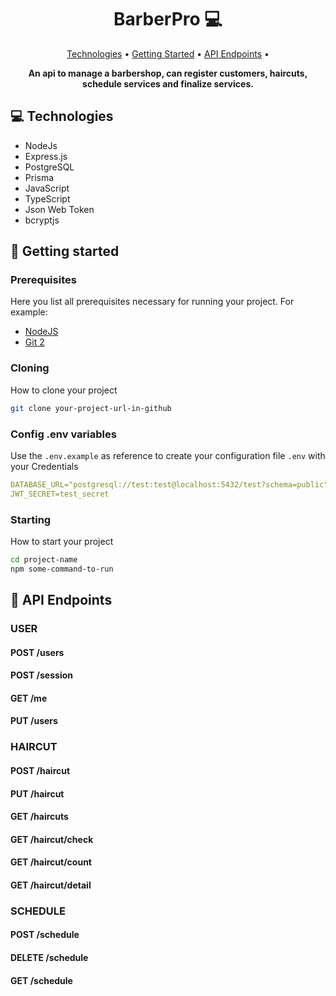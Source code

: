 <h1 align="center" style="font-weight: bold;">BarberPro 💻</h1>

<p align="center">
 <a href="#tech">Technologies</a> • 
 <a href="#started">Getting Started</a> • 
  <a href="#routes">API Endpoints</a> •
</p>

<p align="center">
    <b>An api to manage a barbershop, can register customers, haircuts, schedule services and finalize services.</b>
</p>

<h2 id="technologies">💻 Technologies</h2>

- NodeJs
- Express.js
- PostgreSQL
- Prisma
- JavaScript
- TypeScript
- Json Web Token
- bcryptjs

<h2 id="started">🚀 Getting started</h2>

<h3>Prerequisites</h3>

Here you list all prerequisites necessary for running your project. For example:

- [NodeJS](https://github.com/)
- [Git 2](https://github.com)

<h3>Cloning</h3>

How to clone your project

```bash
git clone your-project-url-in-github
```

<h3>Config .env variables</h2>

Use the `.env.example` as reference to create your configuration file `.env` with your Credentials

```yaml
DATABASE_URL="postgresql://test:test@localhost:5432/test?schema=public"
JWT_SECRET=test_secret
```

<h3>Starting</h3>

How to start your project

```bash
cd project-name
npm some-command-to-run
```

<h2 id="routes">📍 API Endpoints</h2>
 
<h3>USER</h3>
<h4 id="post-create-users">POST /users</h4>
<h4 id="post-login-users">POST /session</h4>
<h4 id="get-details-users">GET /me</h4>
<h4 id="put-update-info-users">PUT /users</h4>

<h3>HAIRCUT</h3>
<h4 id="post-create-haircut">POST /haircut</h4>
<h4 id="put-update-haircut">PUT /haircut</h4>
<h4 id="get-list-haircuts">GET /haircuts</h4>
<h4 id="get-check-subscription">GET /haircut/check</h4>
<h4 id="get-count-haircut">GET /haircut/count</h4>
<h4 id="get-list-detail-haircut">GET /haircut/detail</h4>

<h3>SCHEDULE</h3>
<h4 id="post-create-schedule">POST /schedule</h4>
<h4 id="delete-finish-schedule">DELETE /schedule</h4>
<h4 id="get-list-schedule">GET /schedule</h4>
